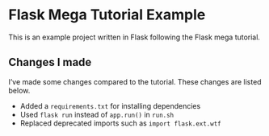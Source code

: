 # Flask Mega Tutorial Example
This is an example project written in Flask following the Flask mega tutorial.

## Changes I made
I’ve made some changes compared to the tutorial. These changes are listed below.

- Added a `requirements.txt` for installing dependencies
- Used `flask run` instead of `app.run()` in `run.sh`
- Replaced deprecated imports such as `import flask.ext.wtf`

